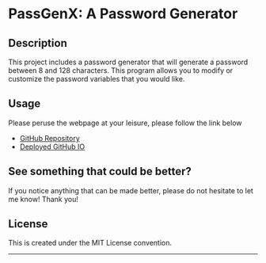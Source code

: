 # PassGenX: A Password Generator

## Description

This project includes a password generator that will generate a password between 8 and 128 characters. This program allows you to modify or customize the password variables that you would like.

## Usage

Please peruse the webpage at your leisure, please follow the link below

* [GitHub Repository](https://github.com/DigitallyIntrinsic/passgenx)
* [Deployed GitHub IO](https://digitallyintrinsic.github.io/passgenx/)

## See something that could be better?

If you notice anything that can be made better, please do not hesitate to let me know! Thank you!

## License

This is created under the MIT License convention.

---
